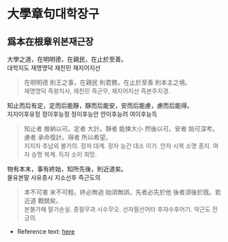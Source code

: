 # 大學章句대학장구

## 爲本在根章위본재근장

大學之道，在明明德，在親民，在止於至善。  
대학지도 재명명덕 재친민 재지어지선  
> 在明明德 則王之事，在親民 則君務，在止於至善 則本主之境。  
> 재명명덕 즉왕지사, 재친민 즉군무, 재지어지선 즉본주지경.  

知止而后有定，定而后能靜，靜而后能安，安而后能慮，慮而后能得。  
지지이후유정 정이후능정 정이후능안 안이후능려 여이후능득  
> 知止者 推納以可。定者 大計。靜者 能揀大小 然後以可。安者 始可深考。慮者 承命復計。得者 所以希望。  
> 지지자 추납외 불가의. 정자 대계. 정자 능간 대소 이가. 안자 시복 소명 종지. 여자 승명 복계. 득자 소이 희망.  

物有本末，事有終始，知所先後，則近道矣。  
물유본말 사유종시 지소선후 즉근도의  
> 本不可害 末不可輕。終必無過 始須無誤。先者必先於他 後者須後於旣。若近道 戰兢矣。  
> 본불가해 말가손실. 종필무과 시수무오. 선자필선어타 후자수후어기. 약근도 전긍의.  

* Reference text: [here](https://ctext.org/si-shu-zhang-ju-ji-zhu/da-xue-zhang-ju1/zh)
